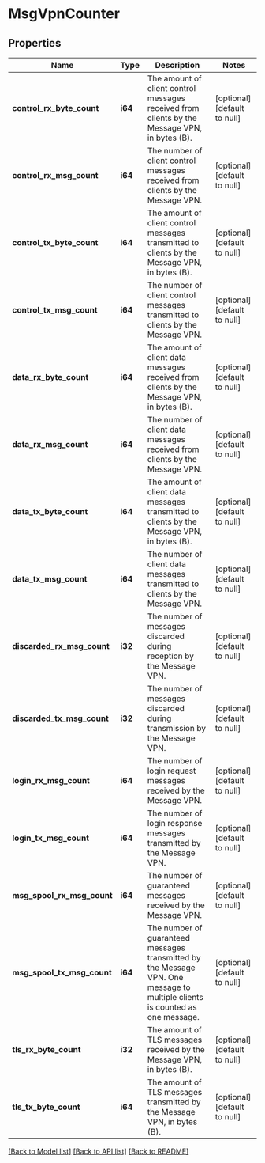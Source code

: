 # MsgVpnCounter

## Properties
Name | Type | Description | Notes
------------ | ------------- | ------------- | -------------
**control_rx_byte_count** | **i64** | The amount of client control messages received from clients by the Message VPN, in bytes (B). | [optional] [default to null]
**control_rx_msg_count** | **i64** | The number of client control messages received from clients by the Message VPN. | [optional] [default to null]
**control_tx_byte_count** | **i64** | The amount of client control messages transmitted to clients by the Message VPN, in bytes (B). | [optional] [default to null]
**control_tx_msg_count** | **i64** | The number of client control messages transmitted to clients by the Message VPN. | [optional] [default to null]
**data_rx_byte_count** | **i64** | The amount of client data messages received from clients by the Message VPN, in bytes (B). | [optional] [default to null]
**data_rx_msg_count** | **i64** | The number of client data messages received from clients by the Message VPN. | [optional] [default to null]
**data_tx_byte_count** | **i64** | The amount of client data messages transmitted to clients by the Message VPN, in bytes (B). | [optional] [default to null]
**data_tx_msg_count** | **i64** | The number of client data messages transmitted to clients by the Message VPN. | [optional] [default to null]
**discarded_rx_msg_count** | **i32** | The number of messages discarded during reception by the Message VPN. | [optional] [default to null]
**discarded_tx_msg_count** | **i32** | The number of messages discarded during transmission by the Message VPN. | [optional] [default to null]
**login_rx_msg_count** | **i64** | The number of login request messages received by the Message VPN. | [optional] [default to null]
**login_tx_msg_count** | **i64** | The number of login response messages transmitted by the Message VPN. | [optional] [default to null]
**msg_spool_rx_msg_count** | **i64** | The number of guaranteed messages received by the Message VPN. | [optional] [default to null]
**msg_spool_tx_msg_count** | **i64** | The number of guaranteed messages transmitted by the Message VPN. One message to multiple clients is counted as one message. | [optional] [default to null]
**tls_rx_byte_count** | **i32** | The amount of TLS messages received by the Message VPN, in bytes (B). | [optional] [default to null]
**tls_tx_byte_count** | **i64** | The amount of TLS messages transmitted by the Message VPN, in bytes (B). | [optional] [default to null]

[[Back to Model list]](../README.md#documentation-for-models) [[Back to API list]](../README.md#documentation-for-api-endpoints) [[Back to README]](../README.md)


